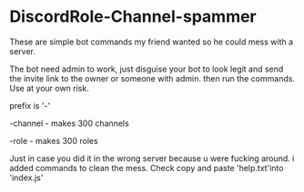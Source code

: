 # DiscordRole-Channel-spammer
These are simple bot commands my friend wanted so he could mess with a server.

The bot need admin to work, just disguise your bot  to look legit and send the invite link to  the owner or someone with admin. then run the commands.
Use at your own risk.

prefix is '-'

-channel    -  makes 300 channels

-role       - makes 300 roles 
  
Just in case you did it in the wrong server because u were fucking around. i added commands to clean the mess. 
Check copy and paste 'help.txt'into 'index.js' 
  
  
  
  
